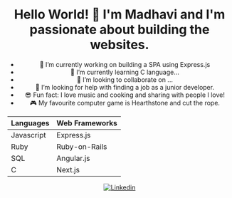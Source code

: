 <div align="center">
  <h1> Hello World! 👋 I'm Madhavi and I'm passionate about building the websites.</h1>

- 🔭 I’m currently working on building a SPA using Express.js
- 🌱 I’m currently learning C language...
- 👯 I’m looking to collaborate on ...
- 🤔 I’m looking for help with finding a job as a junior developer.
- 😎 Fun fact: I love music and cooking and sharing with people I love!
- 🎮 My favourite computer game is Hearthstone and cut the rope.

| Languages  | Web Frameworks |
| ---------- | -------------- |
| Javascript | Express.js     |
| Ruby       | Ruby-on-Rails  |
| SQL        | Angular.js     |
| C          | Next.js        |

[![Linkedin](https://img.shields.io/badge/MadhaviMeegahapola-blue?style=for-the-badge&logo=linkedin&logoColor=whitMadhaviMeegahapola&colorB=0077b5)](https://www.linkedin.com/in/madhavi-m-014b79b2/)

</div>

